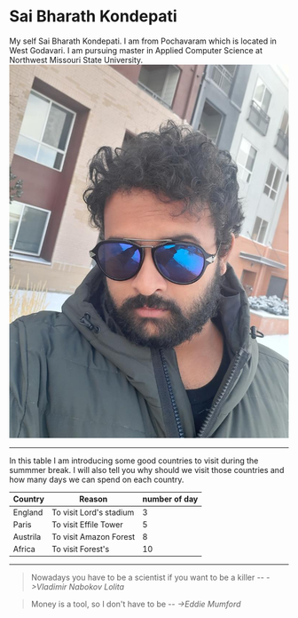 # Sai Bharath Kondepati
My self Sai Bharath Kondepati. I am from Pochavaram which is located in West Godavari. I am pursuing master in Applied Computer Science at Northwest Missouri State University.
![image](https://github.com/saibharathkondepati/assignment2-kondepati/blob/main/myimage.jpeg)

----
In this table I am introducing some good countries to visit during the summmer break. I will also tell you why should we visit those countries and how many days we can spend on each country.

| Country| Reason| number of day|
|------------|-----------|------------------|
|England|To visit Lord's stadium|3|
|Paris|To visit Effile Tower|5|
|Austrila|To visit Amazon Forest|8|
|Africa|To visit Forest's|10|

----
> Nowadays you have to be a scientist if you want to be a killer --
 *->Vladimir Nabokov Lolita* 

> Money is a tool, so I don't have to be --
*->Eddie Mumford*